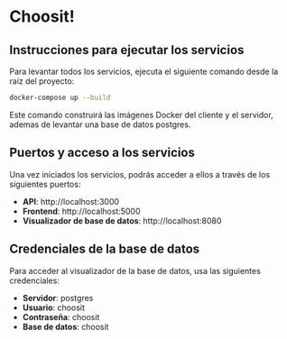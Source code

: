 # Choosit!

## Instrucciones para ejecutar los servicios

Para levantar todos los servicios, ejecuta el siguiente comando desde la raíz del proyecto:

```bash
docker-compose up --build
```

Este comando construirá las imágenes Docker del cliente y el servidor, ademas de levantar una base de datos postgres.

## Puertos y acceso a los servicios

Una vez iniciados los servicios, podrás acceder a ellos a través de los siguientes puertos:

- **API**: http://localhost:3000
- **Frontend**: http://localhost:5000
- **Visualizador de base de datos**: http://localhost:8080

## Credenciales de la base de datos

Para acceder al visualizador de la base de datos, usa las siguientes credenciales:

- **Servidor**: postgres
- **Usuario**: choosit
- **Contraseña**: choosit
- **Base de datos**: choosit